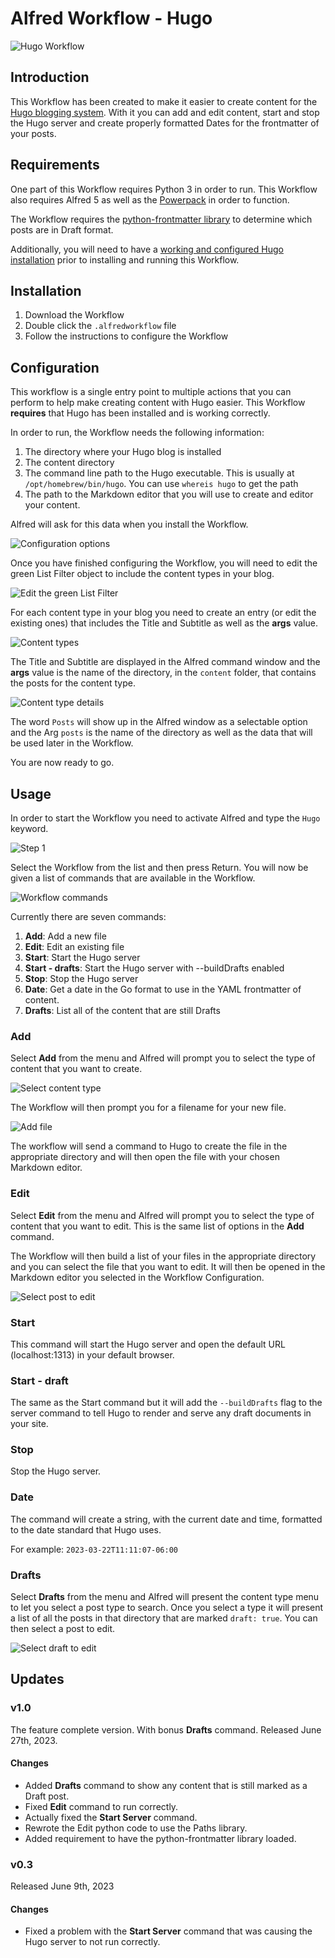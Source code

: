 # Alfred Workflow - Hugo

![Hugo Workflow](images/HugoWorkflow.jpg)

## Introduction

This Workflow has been created to make it easier to create content for the [Hugo blogging system](https://gohugo.io/). With it you can add and edit content, start and stop the Hugo server and create properly formatted Dates for the frontmatter of your posts. 

## Requirements

One part of this Workflow requires Python 3 in order to run. This Workflow also requires Alfred 5 as well as the [Powerpack](https://www.alfredapp.com/powerpack/) in order to function.

The Workflow requires the [python-frontmatter library](https://pypi.org/project/python-frontmatter/) to determine which posts are in Draft format.

Additionally, you will need to have a [working and configured Hugo installation](https://gohugo.io/getting-started/quick-start/) prior to installing and running this Workflow.

## Installation

1. Download the Workflow
2. Double click the `.alfredworkflow` file
3. Follow the instructions to configure the Workflow

## Configuration

This workflow is a single entry point to multiple actions that you can perform to help make creating content with Hugo easier. This Workflow **requires** that Hugo has been installed and is working correctly. 

In order to run, the Workflow needs the following information:

1. The directory where your Hugo blog is installed
2. The content directory
3. The command line path to the Hugo executable. This is usually at `/opt/homebrew/bin/hugo`. You can use `whereis hugo` to get the path
4. The path to the Markdown editor that you will use to create and editor your content.

Alfred will ask for this data when you install the Workflow.

![Configuration options](images/configure.jpg)

Once you have finished configuring the Workflow, you will need to edit the green List Filter object to include the content types in your blog. 

![Edit the green List Filter](images/editThis.jpg)

For each content type in your blog you need to create an entry (or edit the existing ones) that includes the Title and Subtitle as well as the **args** value. 

![Content types](images/listFilter.jpg)

The Title and Subtitle are displayed in the Alfred command window and the **args** value is the name of the directory, in the `content` folder, that contains the posts for the content type.

![Content type details](images/typeDetails.jpg)

The word `Posts` will show up in the Alfred window as a selectable option and the Arg `posts` is the name of the directory as well as the data that will be used later in the Workflow.

You are now ready to go. 

## Usage

In order to start the Workflow you need to activate Alfred and type the `Hugo` keyword. 

![Step 1](images/step1.jpg)

Select the Workflow from the list and then press Return. You will now be given a list of commands that are available in the Workflow.

![Workflow commands](images/commandSelect.jpg)

Currently there are seven commands:

1. **Add**: Add a new file
2. **Edit**: Edit an existing file
3. **Start**: Start the Hugo server
4. **Start - drafts**: Start the Hugo server with --buildDrafts enabled
5. **Stop**: Stop the Hugo server
6. **Date**: Get a date in the Go format to use in the YAML frontmatter of content.
7. **Drafts**: List all of the content that are still Drafts

### Add

Select **Add** from the menu and Alfred will prompt you to select the type of content that you want to create.

![Select content type](images/contentType.jpg)

The Workflow will then prompt you for a filename for your new file.

![Add file](images/addPost.jpg)

The workflow will send a command to Hugo to create the file in the appropriate directory and will then open the file with your chosen Markdown editor.

### Edit

Select **Edit** from the menu and Alfred will prompt you to select the type of content that you want to edit. This is the same list of options in the **Add** command. 

The Workflow will then build a list of your files in the appropriate directory and you can select the file that you want to edit. It will then be opened in the Markdown editor you selected in the Workflow Configuration. 

![Select post to edit](images/edit.jpg)

### Start

This command will start the Hugo server and open the default URL (localhost:1313) in your default browser.

### Start - draft

The same as the Start command but it will add the `--buildDrafts` flag to the server command to tell Hugo to render and serve any draft documents in your site. 

### Stop

Stop the Hugo server.

### Date

The command will create a string, with the current date and time, formatted to the date standard that Hugo uses. 

For example: `2023-03-22T11:11:07-06:00`

### Drafts

Select **Drafts** from the menu and Alfred will present the content type menu to let you select a post type to search. Once you select a type it will present a list of all the posts in that directory that are marked `draft: true`. You can then select a post to edit.

![Select draft to edit](images/drafts.jpg)

## Updates

### v1.0

The feature complete version. With bonus **Drafts** command.  Released June 27th, 2023.

#### Changes

* Added **Drafts** command to show any content that is still marked as a Draft post. 
* Fixed **Edit** command to run correctly.
* Actually fixed the **Start Server** command.
* Rewrote the Edit python code to use the Paths library.
* Added requirement to have the python-frontmatter library loaded. 

### v0.3

Released June 9th, 2023

#### Changes
* Fixed a problem with the **Start Server** command that was causing the Hugo server to not run correctly. 








